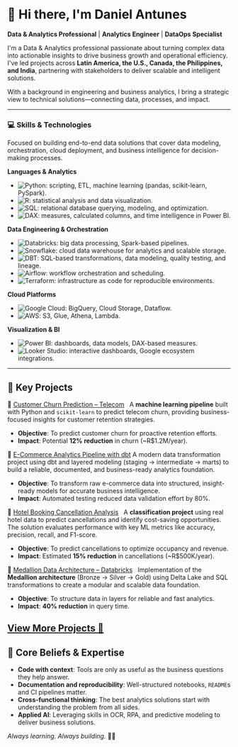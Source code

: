 # 👋 Hi there, I'm Daniel Antunes 
**Data & Analytics Professional** | **Analytics Engineer** | **DataOps Specialist**  


I'm a Data & Analytics professional passionate about turning complex data into actionable insights to drive business growth and operational efficiency. I've led projects across **Latin America, the U.S., Canada, the Philippines, and India**, partnering with stakeholders to deliver scalable and intelligent solutions.

With a background in engineering and business analytics, I bring a strategic view to technical solutions—connecting data, processes, and impact.

---

### 💻 **Skills & Technologies**

Focused on building end-to-end data solutions that cover data modeling, orchestration, cloud deployment, and business intelligence for decision-making processes.  

**Languages & Analytics**  
- ![Python](https://img.shields.io/badge/-Python-3776AB?logo=python&logoColor=white): scripting, ETL, machine learning (pandas, scikit-learn, PySpark).  
- ![R](https://img.shields.io/badge/-R-276DC3?logo=r&logoColor=white): statistical analysis and data visualization.  
- ![SQL](https://img.shields.io/badge/-SQL-336791?logo=postgresql&logoColor=white): relational database querying, modeling, and optimization.  
- ![DAX](https://img.shields.io/badge/-DAX-F2C811?logo=powerbi&logoColor=black): measures, calculated columns, and time intelligence in Power BI.  

**Data Engineering & Orchestration**  
- ![Databricks](https://img.shields.io/badge/-Databricks-EF4B2C?logo=databricks&logoColor=white): big data processing, Spark-based pipelines.  
- ![Snowflake](https://img.shields.io/badge/-Snowflake-29B5E8?logo=snowflake&logoColor=white): cloud data warehouse for analytics and scalable storage.  
- ![DBT](https://img.shields.io/badge/-dbt-FF694B?logo=dbt&logoColor=white): SQL-based transformations, data modeling, quality testing, and lineage.  
- ![Airflow](https://img.shields.io/badge/-Airflow-017CEE?logo=apacheairflow&logoColor=white): workflow orchestration and scheduling.  
- ![Terraform](https://img.shields.io/badge/-Terraform-623CE4?logo=terraform&logoColor=white): infrastructure as code for reproducible environments.  

**Cloud Platforms**  
- ![Google Cloud](https://img.shields.io/badge/-Google_Cloud-4285F4?logo=googlecloud&logoColor=white): BigQuery, Cloud Storage, Dataflow.  
- ![AWS](https://img.shields.io/badge/-AWS-232F3E?logo=amazonaws&logoColor=white): S3, Glue, Athena, Lambda.  

**Visualization & BI**  
- ![Power BI](https://img.shields.io/badge/-PowerBI-F2C811?logo=powerbi&logoColor=black): dashboards, data models, DAX-based measures.  
- ![Looker Studio](https://img.shields.io/badge/-Looker%20Studio-4285F4?logo=googlestudio&logoColor=white): interactive dashboards, Google ecosystem integrations.  

---

## 💼 **Key Projects**

🔹 [Customer Churn Prediction – Telecom](https://github.com/danmca19/Telecom_Churn)  
A **machine learning pipeline** built with Python and `scikit-learn` to predict telecom churn, providing business-focused insights for customer retention strategies.
- **Objective**: To predict customer churn for proactive retention efforts.
- **Impact**: Potential **12% reduction** in churn (~R$1.2M/year).

🔹 [E-Commerce Analytics Pipeline with dbt](https://github.com/danmca19/Analytics-Project-with-dbt)
A modern data transformation project using dbt and layered modeling (staging → intermediate → marts) to build a reliable, documented, and business-ready analytics foundation.
- **Objective**: To transform raw e-commerce data into structured, insight-ready models for accurate business intelligence.
- **Impact**: Automated testing reduced data validation effort by 80%.

🔹 [Hotel Booking Cancellation Analysis](https://github.com/danmca19/HotelCancelations)  
A **classification project** using real hotel data to predict cancellations and identify cost-saving opportunities. The solution evaluates performance with key ML metrics like accuracy, precision, recall, and F1-score.
- **Objective**: To predict cancellations to optimize occupancy and revenue.
- **Impact**: Estimated **15% reduction** in cancellations (~R$500K/year).

🔹 [Medallion Data Architecture – Databricks](https://github.com/danmca19/Medallion_Data_Architecture)  
Implementation of the **Medallion architecture** (Bronze → Silver → Gold) using Delta Lake and SQL transformations to create a modular and scalable data foundation.
- **Objective**: To structure data in layers for reliable and fast analytics.
- **Impact**: **40% reduction**  in query time.



**[View More Projects 👀](https://danmca19.github.io/)**
---

## 🚀 **Core Beliefs & Expertise**

- **Code with context**: Tools are only as useful as the business questions they help answer.
- **Documentation and reproducibility**: Well-structured notebooks, `README`s and CI pipelines matter.
- **Cross-functional thinking**: The best analytics solutions start with understanding the problem from all sides.
- **Applied AI**: Leveraging skills in OCR, RPA, and predictive modeling to deliver business solutions.

_Always learning. Always building._ 🧠💡
